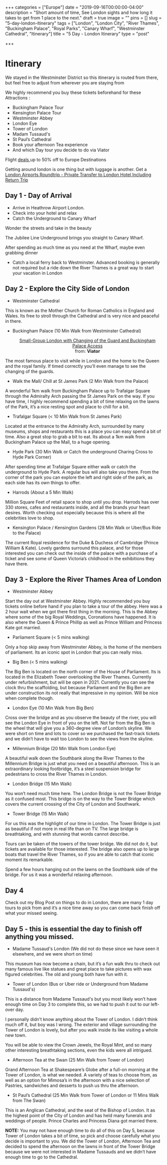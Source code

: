 +++
categories = ["Europe"]
date = "2019-09-16T00:00:00-04:00"
description = "Short amount of time, See London sights and how long it takes to get from 1 place to the next."
draft = true
image = ""
pins = []
slug = "5-day-london-itinerary"
tags = ["London", "London City", "River Thames", "Buckingham Palace", "Royal Parks", "Canary Wharf", "Westminster Cathedral", "Itinerary"]
title = "5 Day - London Itinerary"
type = "post"

+++
# Itinerary

We stayed in the Westminster District so this itinerary is routed from there, but feel free to adjust from wherever you are staying from

We highly recommend you buy these tickets beforehand for these Attractions :

* Buckingham Palace Tour
* Kensington Palace Tour
* Westminster Abbey
* London Eye
* Tower of London
* Madam Tussaud's
* St Paul’s Cathedral
* Book your afternoon Tea experience
* And which Day tour you decide to do via Viator

Flight <a href="http://www.tkqlhce.com/click-9165033-13252713?sid=5224213" target="_top"> deals </a> up to 50% off to Europe Destinations<img src="http://www.ftjcfx.com/image-9165033-13252713" width="1" height="1" border="0"/>

Getting around london is one thing but with luggage is another. Get a <a href="https://www.shareasale.com/m-pr.cfm?merchantID=18208&userID=2167244&productID=772657155" target="_blank">London Airports Roundtrip - Private Transfer to London Hotel Including Return Trip</a>

## Day 1  - Day of Arrival

* Arrive in Heathrow Airport London.
* Check into your hotel and relax
* Catch the Underground to Canary Wharf

Wonder the streets and take in the beauty

The Jubilee Line Underground brings you straight to Canary Wharf.

After spending as much time as you need at the Wharf, maybe even grabbing dinner

* Catch a local ferry back to Westminster. Advanced booking is generally not required but a ride down the River Thames is a great way to start your vacation in London

## Day 2 - Explore the City Side of London

* Westminster Cathedral

This is known as the Mother Church for Roman Catholics in England and Wales. Its free to stroll through the Cathedral and is very nice and peaceful in there.

* Buckingham Palace (10 Min Walk from Westminster Cathedral)

  <center><a href="https://www.shareasale.com/m-pr.cfm?merchantID=18208&userID=2167244&productID=781530358" target="_blank"><img alt="" src="https://cache-graphicslib.viator.com/graphicslib/thumbs360x240/5461/SITours/small-group-london-with-changing-of-the-guard-and-buckingham-palace-in-london-461945.jpg" border="0"><br/>Small-Group London with Changing of the Guard and Buckingham Palace Access</a><br>from: <b>Viator</b></center>

The most famous place to visit while in London and the home to the Queen and the royal family. If timed correctly you’ll even manage to see the changing of the guards.

* Walk the Mall/ Chill at St James Park (2 Min Walk from the Palace)

A wonderful 1km walk from Buckingham Palace up to Trafalgar Square through the Admiralty Arch passing the St James Park on the way. If you have time, I highly recommend spending a bit of time relaxing on the lawns of the Park, it’s a nice resting spot and place to chill for a bit.

* Trafalgar Square (< 10 Min Walk from St James Park)

Located at the entrance to the Admiralty Arch, surrounded by many museums, shops and restaurants this is a place you can easy spend a bit of time. Also a great stop to grab a bit to eat. Its about a 1km walk from Buckingham Palace up the Mall, to a huge opening.

* Hyde Park (30 Min Walk or Catch the underground Charing Cross to Hyde Park Corner)

After spending time at Trafalgar Square either walk or catch the underground to Hyde Park. A regular bus will also take you there. From the corner of the park you can explore the left and right side of the park, as each side has its own things to offer.

* Harrods (About a 5 Min Walk)

Million Square Feet of retail space to shop until you drop. Harrods has over 330 stores, cafes and restaurants inside, and all the brands your heart desires. Worth checking out especially because this is where all the celebrities love to shop.

* Kensington Palace / Kensington Gardens (28 Min Walk or Uber/Bus Ride to the Palace)

The current Royal residence for the Duke & Duchess of Cambridge (Prince William & Kate). Lovely gardens surround this palace, and for those interested you can check out the inside of the palace with a purchase of a ticket and see some of Queen Victoria’s childhood in the exhibitions they have there.

## Day 3 - Explore the River Thames Area of London

* Westminster Abbey

Start the day out at Westminster Abbey. Highly recommended you buy tickets online before hand if you plan to take a tour of the abbey. Here was a 2 hour wait when we got there first thing in the morning. This is the Abbey where some of the big Royal Weddings, Coronations have happened. It is also where the Queen & Prince Phillip as well as Prince William and Princess Kate got married.

* Parliament Square (< 5 mins walking)

Only a hop skip away from Westminster Abbey, is the home of the members of parliament. Its an iconic spot in London that you can really miss.

* Big Ben (< 5 mins walking)

The Big Ben is located on the north corner of the House of Parliament. Its is located in the Elizabeth Tower overlooking the River Thames. Currently under refurbishment, but will be open in 2021. Currently you can see the clock thru the scaffolding, but because Parliament and the Big Ben are under construction its not really that impressive in my opinion. Will be nice when complete though.

* London Eye (10 Min Walk from Big Ben)

Cross over the bridge and as you observe the beauty of the river, you will see the London Eye in front of you on the left. Not far from the Big Ben is the wheel that will give you a 360-degree view of London’s skyline. We were short on time and lots to cover so we purchased the fast-track tickets and we didn’t have to wait too London to see the views from the skyline.

* Millennium Bridge (20 Min Walk from London Eye)

A beautiful walk down the Southbank along the River Thames to the Millennium Bridge is just what you need on a beautiful afternoon. This is an extraordinary looking footbridge, it’s a steel suspension bridge for pedestrians to cross the River Thames in London.

* London Bridge (15 Min Walk)

You won’t need much time here. The London Bridge is not the Tower Bridge as it confused most. This bridge is on the way to the Tower Bridge which covers the current crossing of the City of London and Southwark.

* Tower Bridge (15 Min Walk)

For us this was the highlight of our time in London. The Tower Bridge is just as beautiful if not more in real life than on TV. The large bridge is breathtaking, and with stunning that words cannot describe.

Tours can be taken of the towers of the tower bridge. We did not do it, but tickets are available for those interested. The bridge also opens up to large boats that travel the River Thames, so if you are able to catch that iconic moment its remarkable.

Spend a few hours hanging out on the lawns on the Southbank side of the bridge. For us it was a wonderful relaxing afternoon.

## Day 4

Check out my Blog Post on things to do in London, there are many 1 day tours to pick from and it’s a nice time away so you can come back finish off what your missed seeing.

## Day 5 - this is essential the day to finish off anything you missed.

* Madame Tussaud's London (We did not do these since we have seen it elsewhere, and we were short on time)

This museum has now become a chain, but it’s a fun walk thru to check out many famous live like statues and great place to take pictures with wax figured celebrities. The old and young both have fun with it.

* Tower of London (Bus or Uber ride or Underground from Madame Tussaud's)

This is a distance from Madame Tussaud's but you most likely won’t have enough time on Day 3 to complete this, so we had to push it out to our left-over day.

I personally didn’t know anything about the Tower of London. I didn’t think much off it, but boy was I wrong. The exterior and village surrounding the Tower of London is lovely, but after you walk inside its like visiting a whole new town.

You will be able to view the Crown Jewels, the Royal Mint, and so many other interesting breathtaking sections, even the kids were all intrigued.

* Afternoon Tea at the Swan (25 Min Walk from Tower of London)

Grand Afternoon Tea at Shakespeare’s Globe after a full-on morning at the Tower of London, is what we needed. A variety of teas to choose from, as well as an option for Mimosa’s in the afternoon with a nice selection of Pastries, sandwiches and desserts to push us thru the afternoon.

* St Paul’s Cathedral (25 Min Walk from Tower of London or 11 Mins Walk from The Swan)

This is an Anglican Cathedral, and the seat of the Bishop of London. It as the highest point of the City of London and has held many funerals and weddings of people. Prince Charles and Princess Diana got married there.

**NOTE:** You may not have enough time to do all of this on Day 5, because Tower of London takes a bit of time, so pick and choose carefully what you decide is important to you. We did the Tower of London, Afternoon Tea and decided to spend the afternoon on the lawns in front of the Tower Bridge because we were not interested in Madame Tussauds and we didn’t have enough time to go to the Cathedral.

<div class="shrsl_ShareASale_productShowCaseTarget_34164"></div>

<script type="text/javascript"  src="https://showcase.shareasale.com/shareASale_liveWidget_loader.js?dt=09172019210830"></script>

<script type="text/javascript">shrsl_ShareASale_liveWid_Init(34164, 2167244, 'shrsl_ShareASale_liveWid_leaderBoard_populate');</script>